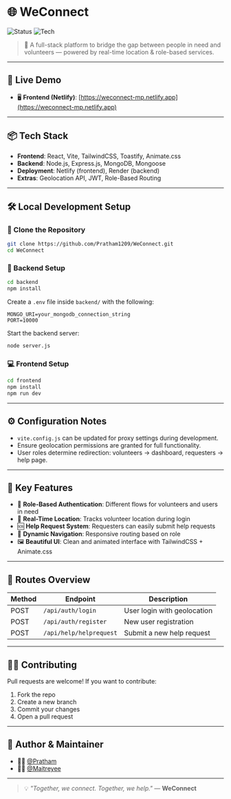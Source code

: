 # 🌐 WeConnect


![Status](https://img.shields.io/badge/status-live-success)
![Tech](https://img.shields.io/badge/built%20with-React%2C%20Node%2C%20MongoDB-blue)

> 👥 A full-stack platform to bridge the gap between people in need and volunteers — powered by real-time location & role-based services.

---

## 🚀 Live Demo

- 🖥️ **Frontend (Netlify)**: [https://weconnect-mp.netlify.app](https://weconnect-mp.netlify.app)

---

## 📦 Tech Stack

- **Frontend**: React, Vite, TailwindCSS, Toastify, Animate.css
- **Backend**: Node.js, Express.js, MongoDB, Mongoose
- **Deployment**: Netlify (frontend), Render (backend)
- **Extras**: Geolocation API, JWT, Role-Based Routing

---

## 🛠️ Local Development Setup

### 📁 Clone the Repository

```bash
git clone https://github.com/Pratham1209/WeConnect.git
cd WeConnect
```

### 🔧 Backend Setup

```bash
cd backend
npm install
```

Create a `.env` file inside `backend/` with the following:

```env
MONGO_URI=your_mongodb_connection_string
PORT=10000
```

Start the backend server:

```bash
node server.js
```

### 💻 Frontend Setup

```bash
cd frontend
npm install
npm run dev
```

---

## ⚙️ Configuration Notes

- `vite.config.js` can be updated for proxy settings during development.
- Ensure geolocation permissions are granted for full functionality.
- User roles determine redirection: volunteers → dashboard, requesters → help page.

---

## 🧩 Key Features

- 🔐 **Role-Based Authentication**: Different flows for volunteers and users in need
- 📍 **Real-Time Location**: Tracks volunteer location during login
- 🆘 **Help Request System**: Requesters can easily submit help requests
- 🧭 **Dynamic Navigation**: Responsive routing based on role
- 🖼️ **Beautiful UI**: Clean and animated interface with TailwindCSS + Animate.css

---

## 🧪 Routes Overview

| Method | Endpoint                    | Description                    |
|--------|-----------------------------|--------------------------------|
| POST   | `/api/auth/login`          | User login with geolocation    |
| POST   | `/api/auth/register`       | New user registration          |
| POST   | `/api/help/helprequest`    | Submit a new help request      |

---

## 🙋‍♂️ Contributing

Pull requests are welcome! If you want to contribute:

1. Fork the repo
2. Create a new branch
3. Commit your changes
4. Open a pull request

---

## 🤝 Author & Maintainer

- 👨‍💻 [@Pratham](https://github.com/Pratham1209)
- 👨‍💻 [@Maitreyee](https://github.com/Maitreyee-D)

---
> 💡 _"Together, we connect. Together, we help."_ — **WeConnect**

